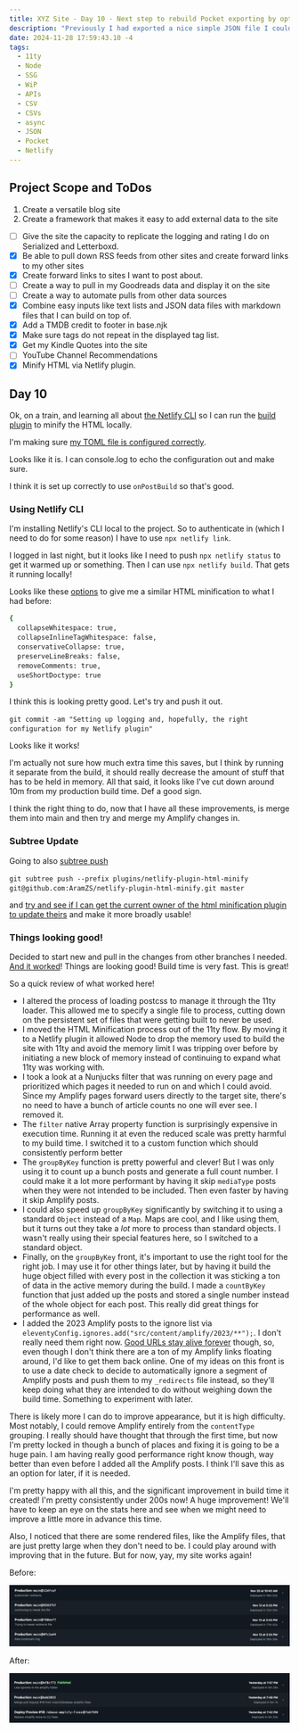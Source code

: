 ```yaml
---
title: XYZ Site - Day 10 - Next step to rebuild Pocket exporting by optimizing for Netlify.
description: "Previously I had exported a nice simple JSON file I could turn into files, but that site broke, so trying Readwise instead"
date: 2024-11-28 17:59:43.10 -4
tags:
  - 11ty
  - Node
  - SSG
  - WiP
  - APIs
  - CSV
  - CSVs
  - async
  - JSON
  - Pocket
  - Netlify
---
```


## Project Scope and ToDos

1. Create a versatile blog site
2. Create a framework that makes it easy to add external data to the site

- [ ] Give the site the capacity to replicate the logging and rating I do on Serialized and Letterboxd.
- [x] Be able to pull down RSS feeds from other sites and create forward links to my other sites
- [x] Create forward links to sites I want to post about.
- [ ] Create a way to pull in my Goodreads data and display it on the site
- [ ] Create a way to automate pulls from other data sources
- [x] Combine easy inputs like text lists and JSON data files with markdown files that I can build on top of.
- [x] Add a TMDB credit to footer in base.njk
- [x] Make sure tags do not repeat in the displayed tag list.
- [x] Get my Kindle Quotes into the site
- [ ] YouTube Channel Recommendations
- [x] Minify HTML via Netlify plugin.

## Day 10

Ok, on a train, and learning all about [the Netlify CLI](https://docs.netlify.com/cli/get-started/) so I can run the [build](https://docs.netlify.com/build-plugins/create-plugins/#local-plugins) [plugin](https://docs.netlify.com/build-plugins/?_gl=1*134epdf*_gcl_au*MTQzNzMxMjc2MS4xNzI0OTA0NzcwLjUwMTc0NTAzMy4xNzMyNDY4MzMzLjE3MzI0NjgzMzM.) to minify the HTML locally.

I'm making sure [my TOML file is configured correctly](https://docs.netlify.com/configure-builds/file-based-configuration/#sample-netlify-toml-file).

Looks like it is. I can console.log to echo the configuration out and make sure.

I think it is set up correctly to use `onPostBuild` so that's good.

### Using Netlify CLI

I'm installing Netlify's CLI local to the project. So to authenticate in (which I need to do for some reason) I have to use `npx netlify link`.

I logged in last night, but it looks like I need to push `npx netlify status` to get it warmed up or something. Then I can use `npx netlify build`. That gets it running locally!

Looks like these [options](https://github.com/kangax/html-minifier) to give me a similar HTML minification to what I had before:

```bash
{
  collapseWhitespace: true,
  collapseInlineTagWhitespace: false,
  conservativeCollapse: true,
  preserveLineBreaks: false,
  removeComments: true,
  useShortDoctype: true
}
```

I think this is looking pretty good. Let's try and push it out.

`git commit -am "Setting up logging and, hopefully, the right configuration for my Netlify plugin"`

Looks like it works!

I'm actually not sure how much extra time this saves, but I think by running it separate from the build, it should really decrease the amount of stuff that has to be held in memory. All that said, it looks like I've cut down around 10m from my production build time. Def a good sign.

I think the right thing to do, now that I have all these improvements, is merge them into main and then try and merge my Amplify changes in.

### Subtree Update

Going to also [subtree push](https://www.atlassian.com/git/tutorials/git-subtree)

`git subtree push --prefix plugins/netlify-plugin-html-minify git@github.com:AramZS/netlify-plugin-html-minify.git master`

and [try and see if I can get the current owner of the html minification plugin to update theirs](https://github.com/philhawksworth/netlify-plugin-minify-html/pull/27) and make it more broadly usable!

### Things looking good!

Decided to start new and pull in the changes from other branches I needed. [And it worked](https://github.com/AramZS/aramzs.xyz/commit/bdd2033f12342d76295a3cb4876c9dd0f78644da)! Things are looking good! Build time is very fast. This is great!

So a quick review of what worked here!

- I altered the process of loading postcss to manage it through the 11ty loader. This allowed me to specify a single file to process, cutting down on the persistent set of files that were getting built to never be used.
- I moved the HTML Minification process out of the 11ty flow. By moving it to a Netlify plugin it allowed Node to drop the memory used to build the site with 11ty and avoid the memory limit I was tripping over before by initiating a new block of memory instead of continuing to expand what 11ty was working with.
- I took a look at a Nunjucks filter that was running on every page and prioritized which pages it needed to run on and which I could avoid. Since my Amplify pages forward users directly to the target site, there's no need to have a bunch of article counts no one will ever see. I removed it.
- The `filter` native Array property function is surprisingly expensive in execution time. Running it at even the reduced scale was pretty harmful to my build time. I switched it to a custom function which should consistently perform better
- The `groupByKey` function is pretty powerful and clever! But I was only using it to count up a bunch posts and generate a full count number. I could make it a lot more performant by having it skip `mediaType` posts when they were not intended to be included. Then even faster by having it skip Amplify posts.
- I could also speed up `groupByKey` significantly by switching it to using a standard `Object` instead of a `Map`. Maps are cool, and I like using them, but it turns out they take a *lot* more to process than standard objects. I wasn't really using their special features here, so I switched to a standard object.
- Finally, on the `groupByKey` front, it's important to use the right tool for the right job. I may use it for other things later, but by having it build the huge object filled with every post in the collection it was sticking a ton of data in the active memory during the build. I made a `countByKey` function that just added up the posts and stored a single number instead of the whole object for each post. This really did great things for performance as well.
- I added the 2023 Amplify posts to the ignore list via `eleventyConfig.ignores.add("src/content/amplify/2023/**");`. I don't really need them right now. [Good URLs stay alive forever](https://www.w3.org/Provider/Style/URI) though, so, even though I don't think there are a ton of my Amplify links floating around, I'd like to get them back online. One of my ideas on this front is to use a date check to decide to automatically ignore a segment of Amplify posts and push them to my `_redirects` file instead, so they'll keep doing what they are intended to do without weighing down the build time. Something to experiment with later.

There is likely more I can do to improve appearance, but it is high difficulty. Most notably, I could remove Amplify entirely from the `contentType` grouping. I really should have thought that through the first time, but now I'm pretty locked in though a bunch of places and fixing it is going to be a huge pain. I am having really good performance right know though, way better than even before I added all the Amplify posts. I think I'll save this as an option for later, if it is needed.

I'm pretty happy with all this, and the significant improvement in build time it created! I'm pretty consistently under 200s now! A huge improvement! We'll have to keep an eye on the stats here and see when we might need to improve a little more in advance this time.

Also, I noticed that there are some rendered files, like the Amplify files, that are just pretty large when they don't need to be. I could play around with improving that in the future. But for now, yay, my site works again!

Before:

![Extensions activation](/img/before-build-time.png)

After:

![Extensions activation](/img/after-build-time.png)


